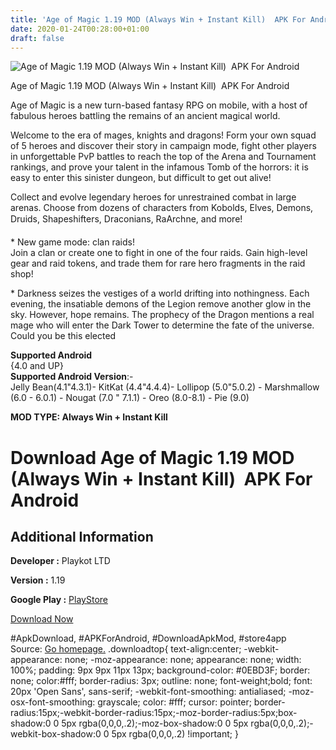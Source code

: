 ```yaml
---
title: 'Age of Magic 1.19 MOD (Always Win + Instant Kill)  APK For Android'
date: 2020-01-24T00:28:00+01:00
draft: false
---
```


![Age of Magic 1.19 MOD (Always Win + Instant Kill)  APK For Android](https://i2.wp.com/apkhome.net/wp-content/uploads/2020/01/Age-of-Magic-1.19-MOD-Always-Win-Instant-Kill.png "Age of Magic 1.19 MOD (Always Win + Instant Kill)  APK For Android")

  

Age of Magic 1.19 MOD (Always Win + Instant Kill)  APK For Android

Age of Magic is a new turn-based fantasy RPG on mobile, with a host of fabulous heroes battling the remains of an ancient magical world.

Welcome to the era of mages, knights and dragons! Form your own squad of 5 heroes and discover their story in campaign mode, fight other players in unforgettable PvP battles to reach the top of the Arena and Tournament rankings, and prove your talent in the infamous Tomb of the horrors: it is easy to enter this sinister dungeon, but difficult to get out alive!

Collect and evolve legendary heroes for unrestrained combat in large arenas. Choose from dozens of characters from Kobolds, Elves, Demons, Druids, Shapeshifters, Draconians, RaArchne, and more!

\* New game mode: clan raids!  
Join a clan or create one to fight in one of the four raids. Gain high-level gear and raid tokens, and trade them for rare hero fragments in the raid shop!

\* Darkness seizes the vestiges of a world drifting into nothingness. Each evening, the insatiable demons of the Legion remove another glow in the sky. However, hope remains. The prophecy of the Dragon mentions a real mage who will enter the Dark Tower to determine the fate of the universe. Could you be this elected

**Supported Android**  
{4.0 and UP}  
**Supported Android Version**:-  
Jelly Bean(4.1"4.3.1)- KitKat (4.4"4.4.4)- Lollipop (5.0"5.0.2) - Marshmallow (6.0 - 6.0.1) - Nougat (7.0 " 7.1.1) - Oreo (8.0-8.1) - Pie (9.0)

**MOD TYPE: Always Win + Instant Kill**

Download Age of Magic 1.19 MOD (Always Win + Instant Kill)  APK For Android
============================================================================

Additional Information
----------------------

**Developer :** Playkot LTD

**Version :** 1.19

**Google Play :** [PlayStore](https://play.google.com/store/apps/details?id=com.playkot.ageofmagic)

  

[Download Now](https://store4app.co/post/age-of-magic-1-19-mod-always-win-instant-kill-apk-for-android_1579797154)

  
#ApkDownload, #APKForAndroid, #DownloadApkMod, #store4app  
Source: [Go homepage.](https://store4app.co/post/age-of-magic-1-19-mod-always-win-instant-kill-apk-for-android_1579797154) .downloadtop{ text-align:center; -webkit-appearance: none; -moz-appearance: none; appearance: none; width: 100%; padding: 9px 9px 11px 13px; background-color: #0EBD3F; border: none; color:#fff; border-radius: 3px; outline: none; font-weight;bold; font: 20px 'Open Sans', sans-serif; -webkit-font-smoothing: antialiased; -moz-osx-font-smoothing: grayscale; color: #fff; cursor: pointer; border-radius:15px;-webkit-border-radius:15px;-moz-border-radius:5px;box-shadow:0 0 5px rgba(0,0,0,.2);-moz-box-shadow:0 0 5px rgba(0,0,0,.2);-webkit-box-shadow:0 0 5px rgba(0,0,0,.2) !important; }